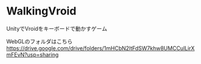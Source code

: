 # WalkingVroid
UnityでVroidをキーボードで動かすゲーム

WebGLのフォルダはこちら
https://drive.google.com/drive/folders/1mHCbN2ltFdSW7khw8UMCCulLirXmFEvN?usp=sharing
